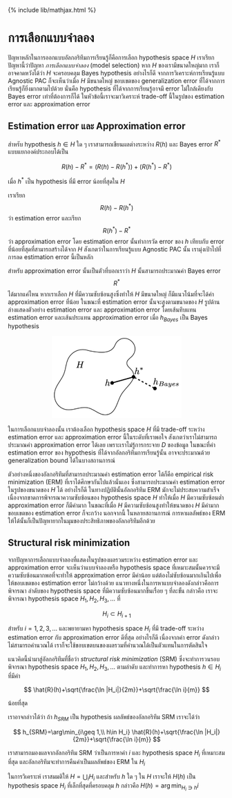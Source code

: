 {% include lib/mathjax.html %}
# การเลือกแบบจำลอง

ปัญหาหลักในการออกแบบอัลกอริทึมการเรียนรู้ก็คือการเลือก hypothesis space $H$
เราเรียกปัญหานี้ว่าปัญหา _การเลือกแบบจำลอง_ (model selection) หาก $H$ ของเรามีขนาดใหญ่มาก เราก็อาจคาดหวังได้ว่า $H$
จะครอบคลุม Bayes hypothesis อย่างไรก็ดี จากการวิเคราะห์การเรียนรู้แบบ Agnostic PAC ก็จะเห็นว่าเมื่อ $H$
มีขนาดใหญ่ ขอบเขตของ generalization error ที่ได้จากการเรียนรู้ก็ยิ่งมากตามไปด้วย นั่นคือ hypothesis
ที่ได้จากการเรียนรู้อาจมี error ไม่ใกล้เคียงกับ Bayes error เท่าที่ต้องการก็ได้
ในหัวข้อนี้เราจะมาวิเคราะห์ trade-off นี้ในรูปของ estimation error และ approximation error

## Estimation error และ Approximation error
สำหรับ hypothesis $h\in H$ ใด ๆ เราสามารถเขียนผลต่างระหว่าง $R(h)$ และ Bayes error $R^*$
แบบแยกองค์ประกอบได้เป็น

$$
R(h)-R^* = \left(R(h) - R(h^*)\right) + \left(R(h^*) - R^*\right)
$$

เมื่อ $h^*$ เป็น hypothesis ที่มี error น้อยที่สุดใน $H$

เราเรียก
$$R(h)-R(h^*)$$
ว่า estimation error และเรียก
$$R(h^*)-R^*$$
ว่า approximation error
โดย estimation error นั้นทำการวัด error ของ $h$ เทียบกับ error ที่น้อยที่สุดที่สามารถสร้างได้จาก $H$
สังเกตว่าในการเรียนรู้แบบ Agnostic PAC นั้น เรามุ่งเป้าไปที่การลด estimation error นี้เป็นหลัก

สำหรับ approximation error นั้นเป็นตัวที่บอกเราว่า $H$ นั้นสามารถประมาณค่า Bayes error $$R^*$$
ได้มากแค่ไหน หากเราเลือก $H$ ที่มีความซับซ้อนสูงซึ่งทำให้ $H$ มีขนาดใหญ่ ก็มีแนวโน้มที่จะได้ค่า approximation error
ที่น้อย ในขณะที่ estimation error นั้นจะสูงตามขนาดของ $H$ รูปด้านล่างแสดงตัวอย่าง estimation error
และ approximation error โดยเส้นทึบแทน estimation error และเส้นประแทน approximation error
เมื่อ $h_{Bayes}$ เป็น Bayes hypothesis

<p align="center">
<img width="300" src="https://raw.githubusercontent.com/vacharapat/Computational-Learning-Theory/master/images/model_selection.png">
</p>

ในการเลือกแบบจำลองนั้น เราต้องเลือก hypothesis space $H$ ที่มี trade-off ระหว่าง estimation error
และ approximation error นี้ในระดับที่เราพอใจ
สังเกตว่าเราไม่สามารถประมาณค่า approximation error ได้เลย
เพราะเราไม่รู้การกระจาย $D$ ของข้อมูล ในขณะที่ค่า estimation error ของ hypothesis ที่ได้จากอัลกอริทึมการเรียนรู้นั้น
อาจจะประมาณด้วย generalization bound ได้ในบางสถานการณ์

ตัวอย่างหนึ่งของอัลกอริทึมที่สามารถประมาณค่า estimation error ได้ก็คือ empirical risk minimization (ERM)
ที่เราได้ศึกษากันไปแล้วนั่นเอง ซึ่งสามารถประมาณค่า estimation error ในรูปของขนาดของ $H$ ได้
อย่างไรก็ดี ในทางปฏิบัตินั้นอัลกอริทึม ERM มักจะไม่ประสบความสำเร็จเนื่องจากขาดการพิจารณาความซับซ้อนของ hypothesis space $H$
ทำให้เมื่อ $H$ มีความซับซ้อนต่ำ approximation error ก็มีค่ามาก ในขณะที่เมื่อ $H$ มีความซับซ้อนสูงทำให้ขนาดของ $H$ มีค่ามาก
ขอบเขตของ estimation error ก็จะกว้าง นอกจากนี้ ในหลายสถานการณ์ การหาผลลัพธ์ของ ERM
ให้ได้นั้นก็เป็นปัญหายากในมุมของประสิทธิภาพของอัลกอริทึมอีกด้วย

## Structural risk minimization
จากปัญหาการเลือกแบบจำลองที่แสดงในรูปของผลรวมระหว่าง estimation error และ approximation error
จะเห็นว่าแบบจำลองหรือ hypothesis space ที่เหมาะสมนั้นควรจะมีความซับซ้อนมากพอที่จะทำให้ approximation error มีค่าน้อย
แต่ต้องไม่ซับซ้อนมากเกินไปเพื่อให้ขอบเขตของ estimation error ไม่กว้างด้วย แนวทางหนึ่งในการหาแบบจำลองดังกล่าวคือการพิจารณา
ลำดับของ hypothesis space ที่มีความซับซ้อนมากขึ้นเรื่อย ๆ ที่ละขั้น กล่าวคือ เราจะพิจารณา hypothesis space
$H_1,H_2,H_3,\dots$ ที่

$$
H_i\subset H_{i+1}
$$

สำหรับ $i=1,2,3,\dots$ และพยายามหา hypothesis space $H_{i}$ ที่มี trade-off ระหว่าง
estimation error กับ approximation error ดีที่สุด อย่างไรก็ดี เนื่องจากค่า error ดังกล่าว
ไม่สามารถคำนวณได้ เราก็จะใช้ขอบเขตบนของผลรวมที่คำนวณได้เป็นตัวแทนในการตัดสินใจ

แนวคิดนี้นำมาสู่อัลกอริทึมที่ชื่อว่า _structural risk minimization_ (SRM) ซึ่งจะทำการวนรอบพิจารณา
hypothesis space $H_1,H_2,H_3,\dots$ ตามลำดับ และทำการหา hypothesis $h\in H_i$ ที่มีค่า

$$
\hat{R}(h)+\sqrt{\frac{\ln |H_i|}{2m}}+\sqrt{\frac{\ln i}{m}}
$$

น้อยที่สุด

เราอาจกล่าวได้ว่า ถ้า $h_{SRM}$ เป็น hypothesis ผลลัพธ์ของอัลกอริทึม SRM เราจะได้ว่า

$$
h_{SRM}=\arg\min_{i\geq 1,\\ h\in H_i} \hat{R}(h)+\sqrt{\frac{\ln |H_i|}{2m}}+\sqrt{\frac{\ln i}{m}}
$$

เราสามารถมองผลจากอัลกอริทึม SRM ว่าเป็นการหาค่า $i$ และ hypothesis space $H_i$ ที่เหมาะสมที่สุด
และอัลกอริทึมจะทำการคืนค่าเป็นผลลัพธ์ของ ERM ใน $H_i$

ในการวิเคราะห์ เราสมมติให้ $H = \bigcup_iH_i$ และสำหรับ $h$ ใด ๆ ใน $H$ เราจะให้ $H(h)$
เป็น hypothesis space $H_i$ ที่เล็กที่สุดที่ครอบคลุม $h$ กล่าวคือ $H(h)=\arg\min_{H_i\ni h}i$
